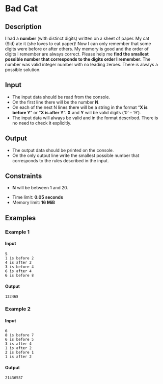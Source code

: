 # Bad Cat

## Description

I had a **number** (with distinct digits) written on a sheet of paper.
My cat (Sid) ate it (she loves to eat paper)!
Now I can only remember that some digits were before or after others. My memory is good and the order of digits I remember are always correct.
Please help me **find the smallest possible number that corresponds to the digits order I remember**.
The number was valid integer number with no leading zeroes.
There is always a possible solution.

## Input

- The input data should be read from the console.
- On the first line there will be the number **N**.
- On each of the next N lines there will be a string in the format “**X is before Y**” or “**X is after Y**”. **X** and **Y** will be valid digits (‘0’ – ‘9’).
- The input data will always be valid and in the format described. There is no need to check it explicitly.

## Output

- The output data should be printed on the console.
- On the only output line write the smallest possible number that corresponds to the rules described in the input.

## Constraints

- **N** will be between 1 and 20.
* Time limit: **0.05 seconds**
* Memory limit: **16 MiB**

## Examples

### Example 1

#### Input
```
5
1 is before 2
4 is after 2
3 is before 4
6 is after 4
6 is before 8
```

#### Output
```
123468
```

### Example 2

#### Input
```
6
8 is before 7
6 is before 5
3 is after 4
1 is after 2
2 is before 1
1 is after 2
```

#### Output
```
21436587
```
